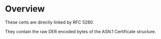 # Overview

These certs are directly linked by RFC 5280.

They contain the raw DER encoded bytes of the ASN.1 Certificate structure.